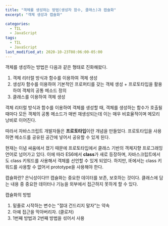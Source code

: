 ```yaml
---
title: "객체를 생성하는 방법(생성자 함수, 클래스)과 캡슐화"
excerpt: "객체 생성과 캡슐화"

categories:
  - TIL
  - JavaScript
tags:
  - TIL
  - JavaScript
last_modified_at: 2020-10-23T08:06:00-05:00
---
```


객체를 생성하는 방법은 다음과 같은 형태로 진화해왔다.

1. 객체 리터럴 방식과 함수를 이용하여 객체 생성
2. 생성자 함수를 이용하여 기본적인 프로퍼티를 갖는 객체 생성 + 프로토타입을 활용하여 객체의 공통 메소드 정의
3. 클래스를 이용하여 객체 생성

객체 리터럴 방식과 함수를 이용하여 객체를 생성할 때,
객체를 생성하는 함수가 호출될 때마다 모든 객체의 공통 메소드가 매번 재생성되는데 이는 매우 비효율적이며 메모리 낭비로 이어진다.

따라서 자바스크립트 개발자들은 <strong>프로토타입</strong>이란 개념을 만들었다.
프로토타입을 사용하면 메소드를 공유된 공간에 넣어서 공유할 수 있게 된다.

현재는 이념 싸움에서 졌기 때문에 프로토타입에서 클래스 기반의 객체지향 프로그래밍 언어로 넘어가고 있다.
이에 따라 ES6에서 <strong>class</strong>가 새로 등장하며, 자바스크립트에서도 class 키워드를 사용해서 객체를 선언할 수 있게 되었다.
하지만, IE에서는 class 키워드를 사용할 수 없어서 prototype을 사용해야 한다.

캡슐화란?
은닉성이다!!! 캡슐화는 중요한 데이터를 보존, 보호하는 것이다. 클래스에 담는 내용 중 중요한 데이터나 기능을 외부에서 접근하지 못하게 할 수 있다.

캡슐화의 방법

1. 밑줄로 시작하는 변수는 "절대 건드리지 말자"는 약속
2. 아예 접근을 막아버리자. (클로저)
3. 1번째 방법과 2번째 방법을 섞어서 사용
